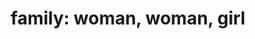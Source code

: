---
layout: people&body
title: "family: woman, woman, girl"
emoji: family__woman_woman_girl
permalink: 👩‍👩‍👧.html
---